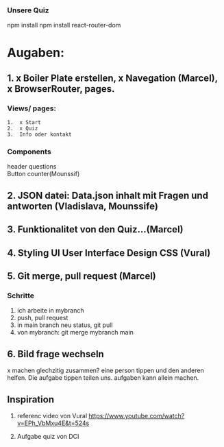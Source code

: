 ### Unsere Quiz
npm install
npm install react-router-dom
# Augaben: 

## 1. x Boiler Plate erstellen, x Navegation (Marcel), x BrowserRouter, pages.

### Views/ pages:

    1.  x Start
    2.  x Quiz
    3.  Info oder kontakt

 ### Components
 header
 questions  
 Button
 counter(Mounssif)


## 2. JSON datei: Data.json inhalt mit Fragen und antworten (Vladislava, Mounssife)
## 3. Funktionalitet von den Quiz...(Marcel) 
## 4. Styling UI User Interface Design CSS (Vural)
## 5. Git merge, pull request (Marcel) 
### Schritte
1. ich arbeite in mybranch 
2. push, pull request 
3. in main branch neu status, git pull 
4. von mybranch: git merge mybranch main

## 6. Bild frage wechseln

x machen glechzitig zusammen? eine person tippen und den anderen helfen. Die aufgabe tippen teilen uns. 
aufgaben kann allein machen.

## Inspiration
1. referenc video von Vural 
https://www.youtube.com/watch?v=EPh_VbMxu4E&t=524s

2. Aufgabe quiz von DCI





